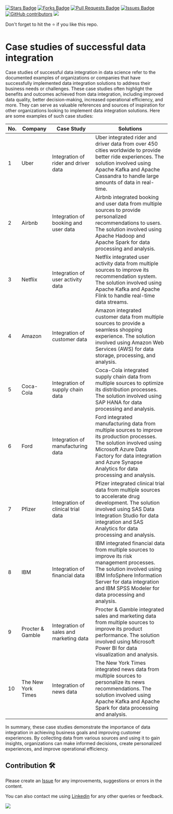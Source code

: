 <a href="https://github.com/drshahizan/special-topic-data-engineering/stargazers"><img src="https://img.shields.io/github/stars/drshahizan/special-topic-data-engineering" alt="Stars Badge"/></a>
<a href="https://github.com/drshahizan/special-topic-data-engineering/network/members"><img src="https://img.shields.io/github/forks/drshahizan/special-topic-data-engineering" alt="Forks Badge"/></a>
<a href="https://github.com/drshahizan/special-topic-data-engineering/pulls"><img src="https://img.shields.io/github/issues-pr/drshahizan/special-topic-data-engineering" alt="Pull Requests Badge"/></a>
<a href="https://github.com/drshahizan/special-topic-data-engineering/issues"><img src="https://img.shields.io/github/issues/drshahizan/special-topic-data-engineering" alt="Issues Badge"/></a>
<a href="https://github.com/drshahizan/special-topic-data-engineering/graphs/contributors"><img alt="GitHub contributors" src="https://img.shields.io/github/contributors/drshahizan/special-topic-data-engineering?color=2b9348"></a>
![](https://visitor-badge.glitch.me/badge?page_id=drshahizan/special-topic-data-engineering)

Don't forget to hit the :star: if you like this repo.

# Case studies of successful data integration
Case studies of successful data integration in data science refer to the documented examples of organizations or companies that have successfully implemented data integration solutions to address their business needs or challenges. These case studies often highlight the benefits and outcomes achieved from data integration, including improved data quality, better decision-making, increased operational efficiency, and more. They can serve as valuable references and sources of inspiration for other organizations looking to implement data integration solutions. Here are some examples of such case studies:

| No. | Company | Case Study | Solutions |
| --- | --- | --- | --- |
| 1 | Uber | Integration of rider and driver data | Uber integrated rider and driver data from over 450 cities worldwide to provide better ride experiences. The solution involved using Apache Kafka and Apache Cassandra to handle large amounts of data in real-time. |
| 2 | Airbnb | Integration of booking and user data | Airbnb integrated booking and user data from multiple sources to provide personalized recommendations to users. The solution involved using Apache Hadoop and Apache Spark for data processing and analysis. |
| 3 | Netflix | Integration of user activity data | Netflix integrated user activity data from multiple sources to improve its recommendation system. The solution involved using Apache Kafka and Apache Flink to handle real-time data streams. |
| 4 | Amazon | Integration of customer data | Amazon integrated customer data from multiple sources to provide a seamless shopping experience. The solution involved using Amazon Web Services (AWS) for data storage, processing, and analysis. |
| 5 | Coca-Cola | Integration of supply chain data | Coca-Cola integrated supply chain data from multiple sources to optimize its distribution processes. The solution involved using SAP HANA for data processing and analysis. |
| 6 | Ford | Integration of manufacturing data | Ford integrated manufacturing data from multiple sources to improve its production processes. The solution involved using Microsoft Azure Data Factory for data integration and Azure Synapse Analytics for data processing and analysis. |
| 7 | Pfizer | Integration of clinical trial data | Pfizer integrated clinical trial data from multiple sources to accelerate drug development. The solution involved using SAS Data Integration Studio for data integration and SAS Analytics for data processing and analysis. |
| 8 | IBM | Integration of financial data | IBM integrated financial data from multiple sources to improve its risk management processes. The solution involved using IBM InfoSphere Information Server for data integration and IBM SPSS Modeler for data processing and analysis. |
| 9 | Procter & Gamble | Integration of sales and marketing data | Procter & Gamble integrated sales and marketing data from multiple sources to improve its product performance. The solution involved using Microsoft Power BI for data visualization and analysis. |
| 10 | The New York Times | Integration of news data | The New York Times integrated news data from multiple sources to personalize its news recommendations. The solution involved using Apache Kafka and Apache Spark for data processing and analysis. |

In summary, these case studies demonstrate the importance of data integration in achieving business goals and improving customer experiences. By collecting data from various sources and using it to gain insights, organizations can make informed decisions, create personalized experiences, and improve operational efficiency.

## Contribution 🛠️
Please create an [Issue](https://github.com/drshahizan/special-topic-data-engineering/issues) for any improvements, suggestions or errors in the content.

You can also contact me using [Linkedin](https://www.linkedin.com/in/drshahizan/) for any other queries or feedback.

![](https://visitor-badge.glitch.me/badge?page_id=drshahizan)


